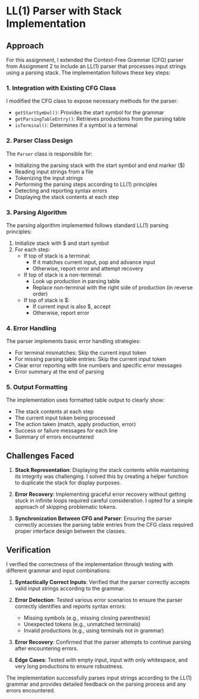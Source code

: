 # LL(1) Parser with Stack Implementation

## Approach

For this assignment, I extended the Context-Free Grammar (CFG) parser from Assignment 2 to include an LL(1) parser that processes input strings using a parsing stack. The implementation follows these key steps:

### 1. Integration with Existing CFG Class

I modified the CFG class to expose necessary methods for the parser:
- `getStartSymbol()`: Provides the start symbol for the grammar
- `getParsingTableEntry()`: Retrieves productions from the parsing table
- `isTerminal()`: Determines if a symbol is a terminal

### 2. Parser Class Design

The `Parser` class is responsible for:
- Initializing the parsing stack with the start symbol and end marker ($)
- Reading input strings from a file
- Tokenizing the input strings
- Performing the parsing steps according to LL(1) principles
- Detecting and reporting syntax errors
- Displaying the stack contents at each step

### 3. Parsing Algorithm

The parsing algorithm implemented follows standard LL(1) parsing principles:
1. Initialize stack with $ and start symbol
2. For each step:
   - If top of stack is a terminal:
     - If it matches current input, pop and advance input
     - Otherwise, report error and attempt recovery
   - If top of stack is a non-terminal:
     - Look up production in parsing table
     - Replace non-terminal with the right side of production (in reverse order)
   - If top of stack is $:
     - If current input is also $, accept
     - Otherwise, report error

### 4. Error Handling

The parser implements basic error handling strategies:
- For terminal mismatches: Skip the current input token
- For missing parsing table entries: Skip the current input token
- Clear error reporting with line numbers and specific error messages
- Error summary at the end of parsing

### 5. Output Formatting

The implementation uses formatted table output to clearly show:
- The stack contents at each step
- The current input token being processed
- The action taken (match, apply production, error)
- Success or failure messages for each line
- Summary of errors encountered

## Challenges Faced

1. **Stack Representation**: Displaying the stack contents while maintaining its integrity was challenging. I solved this by creating a helper function to duplicate the stack for display purposes.

2. **Error Recovery**: Implementing graceful error recovery without getting stuck in infinite loops required careful consideration. I opted for a simple approach of skipping problematic tokens.

3. **Synchronization Between CFG and Parser**: Ensuring the parser correctly accesses the parsing table entries from the CFG class required proper interface design between the classes.

## Verification

I verified the correctness of the implementation through testing with different grammar and input combinations:

1. **Syntactically Correct Inputs**: Verified that the parser correctly accepts valid input strings according to the grammar.

2. **Error Detection**: Tested various error scenarios to ensure the parser correctly identifies and reports syntax errors:
   - Missing symbols (e.g., missing closing parenthesis)
   - Unexpected tokens (e.g., unmatched terminals)
   - Invalid productions (e.g., using terminals not in grammar)

3. **Error Recovery**: Confirmed that the parser attempts to continue parsing after encountering errors.

4. **Edge Cases**: Tested with empty input, input with only whitespace, and very long productions to ensure robustness.

The implementation successfully parses input strings according to the LL(1) grammar and provides detailed feedback on the parsing process and any errors encountered.